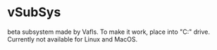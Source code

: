 # vSubSys
beta subsystem made by Vafls. To make it work, place into "C:\" drive. Currently not available for Linux and MacOS.
